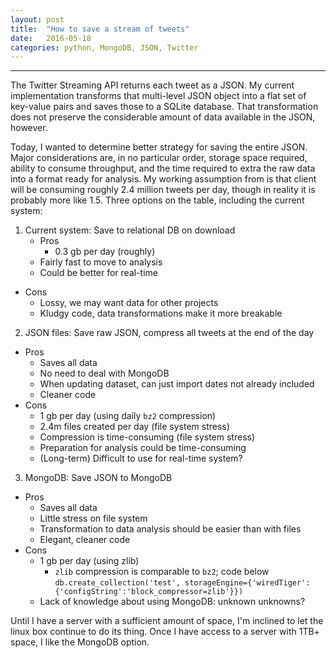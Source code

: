 ```yaml
---
layout: post
title:  "How to save a stream of tweets"
date:   2016-05-18
categories: python, MongoDB, JSON, Twitter
---
```


---

The Twitter Streaming API returns each tweet as a JSON. My current implementation transforms that multi-level JSON object into a flat set of key-value pairs and saves those to a SQLite database. That transformation does not preserve the considerable amount of data available in the JSON, however.

Today, I wanted to determine better strategy for saving the entire JSON. Major considerations are, in no particular order, storage space required, ability to consume throughput, and the time required to extra the raw data into a format ready for analysis. My working assumption from is that client will be consuming roughly 2.4 million tweets per day, though in reality it is probably more like 1.5. Three options on the table, including the current system:

1. Current system: Save to relational DB on download
    - Pros
        - 0.3 gb per day (roughly)
    - Fairly fast to move to analysis
    - Could be better for real-time
  - Cons
    - Lossy, we may want data for other projects
    - Kludgy code, data transformations make it more breakable
2. JSON files: Save raw JSON, compress all tweets at the end of the day
  - Pros
    - Saves all data
    - No need to deal with MongoDB
    - When updating dataset, can just import dates not already included
    - Cleaner code
  - Cons
    - 1 gb per day (using daily `bz2` compression)
    - 2.4m files created per day (file system stress)
    - Compression is time-consuming (file system stress)
    - Preparation for analysis could be time-consuming
    - (Long-term) Difficult to use for real-time system?
3. MongoDB: Save JSON to MongoDB
  - Pros
    - Saves all data
    - Little stress on file system
    - Transformation to data analysis should be easier than with files
    - Elegant, cleaner code
  - Cons
    - 1 gb per day (using zlib)
      - `zlib` compression is comparable to `bz2`; code below
      `db.create_collection('test', storageEngine={'wiredTiger':{'configString':'block_compressor=zlib'}})
      `
    - Lack of knowledge about using MongoDB: unknown unknowns?

Until I have a server with a sufficient amount of space, I'm inclined to let the linux box continue to do its thing. Once I have access to a server with 1TB+ space, I like the MongoDB option.
